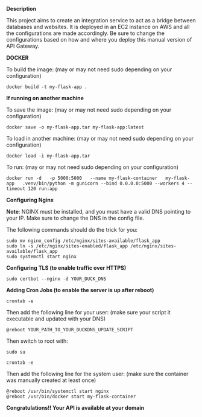 **Description**

This project aims to create an integration service to act as a bridge between databases and websites.
It is deployed in an EC2 instance on AWS and all the configurations are made accordingly.
Be sure to change the configurations based on how and where you deploy this manual version of API Gateway.


**DOCKER**

To build the image: (may or may not need sudo depending on your configuration)
```
docker build -t my-flask-app .
```
**If running on another machine**

To save the image: (may or may not need sudo depending on your configuration)
```
docker save -o my-flask-app.tar my-flask-app:latest
```
To load in another machine: (may or may not need sudo depending on your configuration)
```
docker load -i my-flask-app.tar
```
To run: (may or may not need sudo depending on your configuration)
```
docker run -d   -p 5000:5000   --name my-flask-container   my-flask-app   .venv/bin/python -m gunicorn --bind 0.0.0.0:5000 --workers 4 --timeout 120 run:app
```

**Configuring Nginx**

**Note**: NGINX must be installed, and you must have a valid DNS pointing to your IP. Make sure to change the DNS in the config file.
          

The following commands should do the trick for you:
```
sudo mv nginx_config /etc/nginx/sites-available/flask_app
sudo ln -s /etc/nginx/sites-enabled/flask_app /etc/nginx/sites-available/flask_app
sudo systemctl start nginx
```
**Configuring TLS (to enable traffic over HTTPS)**

```
sudo certbot --nginx -d YOUR_DUCK_DNS
```

**Adding Cron Jobs (to enable the server is up after reboot)**

```crontab -e```

Then add the following line for your user: (make sure your script it executable and updated with your DNS)

```
@reboot YOUR_PATH_TO_YOUR_DUCKDNS_UPDATE_SCRIPT
```

Then switch to root with: 

```sudo su```

```crontab -e```

Then add the following line for the system user: (make sure the container was manually created at least once)

```
@reboot /usr/bin/systemctl start nginx
@reboot /usr/bin/docker start my-flask-container
```
**Congratulations!! Your API is available at your domain**

